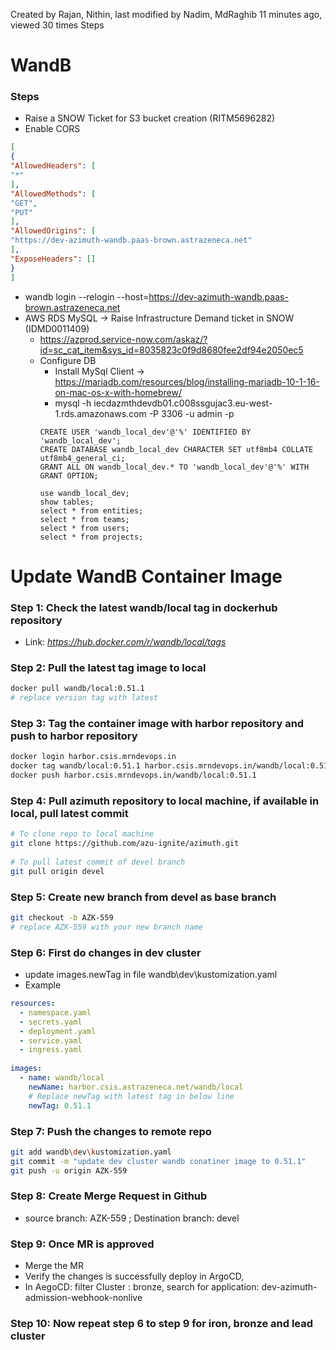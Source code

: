 Created by Rajan, Nithin, last modified by Nadim, MdRaghib 11 minutes ago, viewed 30 times
Steps
# WandB
### **Steps**
- Raise a SNOW Ticket for S3 bucket creation (RITM5696282)
- Enable CORS
```json
[
{
"AllowedHeaders": [
"*"
],
"AllowedMethods": [
"GET",
"PUT"
],
"AllowedOrigins": [
"https://dev-azimuth-wandb.paas-brown.astrazeneca.net"
],
"ExposeHeaders": []
}
]
```
- wandb login --relogin --host=https://dev-azimuth-wandb.paas-brown.astrazeneca.net
- AWS RDS MySQL → Raise Infrastructure Demand ticket in SNOW (IDMD0011409)
  - https://azprod.service-now.com/askaz/?id=sc_cat_item&sys_id=8035823c0f9d8680fee2df94e2050ec5
  - Configure DB
    - Install MySql Client → https://mariadb.com/resources/blog/installing-mariadb-10-1-16-on-mac-os-x-with-homebrew/ 
    - mysql -h iecdazmthdevdb01.c008ssgujac3.eu-west-1.rds.amazonaws.com -P 3306 -u admin -p
    ```
    CREATE USER 'wandb_local_dev'@'%' IDENTIFIED BY 'wandb_local_dev';
    CREATE DATABASE wandb_local_dev CHARACTER SET utf8mb4 COLLATE utf8mb4_general_ci;
    GRANT ALL ON wandb_local_dev.* TO 'wandb_local_dev'@'%' WITH GRANT OPTION;

    use wandb_local_dev;
    show tables;
    select * from entities;
    select * from teams;
    select * from users;
    select * from projects;
    ```


# Update WandB Container Image
### Step 1: Check the latest wandb/local tag in dockerhub repository
- Link: *https://hub.docker.com/r/wandb/local/tags*
### Step 2: Pull the latest tag image to local
```sh
docker pull wandb/local:0.51.1
# replace version tag with latest
```
### Step 3: Tag the container image with harbor repository and push to harbor repository
```sh
docker login harbor.csis.mrndevops.in
docker tag wandb/local:0.51.1 harbor.csis.mrndevops.in/wandb/local:0.51.1
docker push harbor.csis.mrndevops.in/wandb/local:0.51.1
```
### Step 4: Pull azimuth repository to local machine, if available in local, pull latest commit
```sh
# To clone repo to local machine
git clone https://github.com/azu-ignite/azimuth.git
 
# To pull latest commit of devel branch
git pull origin devel
```
### Step 5: Create new branch from devel as base branch
```sh
git checkout -b AZK-559
# replace AZK-559 with your new branch name
```
### Step 6: First do changes in dev cluster
- update images.newTag in file wandb\dev\kustomization.yaml
- Example
```yml
resources:
  - namespace.yaml
  - secrets.yaml
  - deployment.yaml
  - service.yaml
  - ingress.yaml
 
images:
  - name: wandb/local
    newName: harbor.csis.astrazeneca.net/wandb/local
    # Replace newTag with latest tag in below line
    newTag: 0.51.1
```
### Step 7:  Push the changes to remote repo
```sh
git add wandb\dev\kustomization.yaml
git commit -m "update dev cluster wandb conatiner image to 0.51.1"
git push -u origin AZK-559
```
### Step 8: Create Merge Request in Github
- source branch: AZK-559 ; Destination branch: devel
### Step 9: Once MR is approved 
- Merge the MR
- Verify the changes is successfully deploy in  ArgoCD,
- In AegoCD: filter Cluster : bronze, search for application: dev-azimuth-admission-webhook-nonlive
### Step 10: Now repeat step 6 to step 9  for iron, bronze and lead cluster

